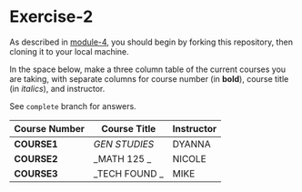 # Exercise-2

As described in [module-4](https://github.com/INFO-201/m4-git-intro), you should begin by forking this repository, then cloning it to your local machine.

In the space below, make a three column table of the current courses you are taking, with separate columns for course number (in **bold**), course title (in _italics_), and instructor.

See `complete` branch for answers.

|Course Number | Course Title | Instructor |
|--------------|--------------|------------|
|**COURSE1**   |_GEN STUDIES_ | DYANNA     |
|**COURSE2**   |_MATH 125   _ | NICOLE     |
|**COURSE3**   |_TECH FOUND _ | MIKE       |